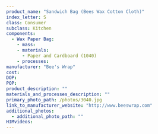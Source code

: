 ```yaml
---
product_name: "Sandwich Bag (Bees Wax Cotton Cloth)"
index_letter: S
class: Consumer
subclass: Kitchen
components:
  - Wax Paper Bag:
    - mass: 
    - materials:
      - Paper and Cardboard (1040)
    - processes:
manufacturer: "Bee's Wrap"
cost: 
DOP: 
POP: 
product_description: ""
materials_and_processes_description: ""
primary_photo_path: /photos/3040.jpg
link_to_manufacturer_website: "http://www.beeswrap.com"
additional_photos:
  - additional_photo_path: ""
HIMvideos:
---
```

